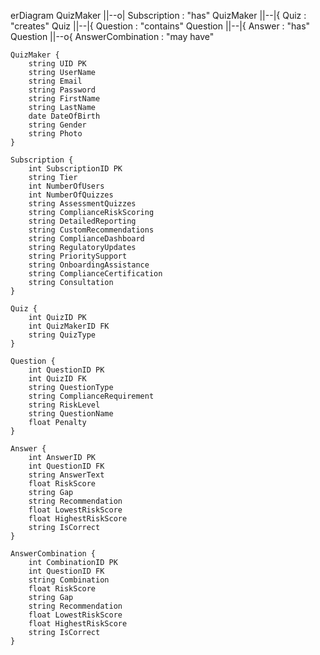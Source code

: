erDiagram
    QuizMaker ||--o| Subscription : "has"
    QuizMaker ||--|{ Quiz : "creates"
    Quiz ||--|{ Question : "contains"
    Question ||--|{ Answer : "has"
    Question ||--o{ AnswerCombination : "may have"

    QuizMaker {
        string UID PK
        string UserName
        string Email
        string Password
        string FirstName
        string LastName
        date DateOfBirth
        string Gender
        string Photo
    }

    Subscription {
        int SubscriptionID PK
        string Tier
        int NumberOfUsers
        int NumberOfQuizzes
        string AssessmentQuizzes
        string ComplianceRiskScoring
        string DetailedReporting
        string CustomRecommendations
        string ComplianceDashboard
        string RegulatoryUpdates
        string PrioritySupport
        string OnboardingAssistance
        string ComplianceCertification
        string Consultation
    }

    Quiz {
        int QuizID PK
        int QuizMakerID FK
        string QuizType
    }

    Question {
        int QuestionID PK
        int QuizID FK
        string QuestionType
        string ComplianceRequirement
        string RiskLevel
        string QuestionName
        float Penalty
    }

    Answer {
        int AnswerID PK
        int QuestionID FK
        string AnswerText
        float RiskScore
        string Gap
        string Recommendation
        float LowestRiskScore
        float HighestRiskScore
        string IsCorrect
    }

    AnswerCombination {
        int CombinationID PK
        int QuestionID FK
        string Combination
        float RiskScore
        string Gap
        string Recommendation
        float LowestRiskScore
        float HighestRiskScore
        string IsCorrect
    }
